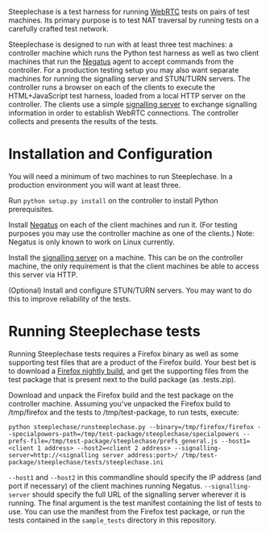 Steeplechase is a test harness for running [WebRTC] tests on pairs of test machines. Its primary purpose is to test NAT traversal by running tests on a carefully crafted test network.

Steeplechase is designed to run with at least three test machines: a controller machine which runs the Python test harness as well as two client machines that run the [Negatus] agent to accept commands from the controller. For a production testing setup you may also want separate machines for running the signalling server and STUN/TURN servers. The controller runs a browser on each of the clients to execute the HTML+JavaScript test harness, loaded from a local HTTP server on the controller. The clients use a simple [signalling server] to exchange signalling information in order to establish WebRTC connections. The controller collects and presents the results of the tests.

Installation and Configuration
==============================
You will need a minimum of two machines to run Steeplechase. In a production environment you will want at least three.

Run `python setup.py install` on the controller to install Python prerequisites.

Install [Negatus] on each of the client machines and run it. (For testing purposes you may use the controller machine as one of the clients.) Note: Negatus is only known to work on Linux currently.

Install the [signalling server] on a machine. This can be on the controller machine, the only requirement is that the client machines be able to access this server via HTTP.

(Optional) Install and configure STUN/TURN servers. You may want to do this to improve reliability of the tests.

Running Steeplechase tests
==========================

Running Steeplechase tests requires a Firefox binary as well as some supporting test files that are a product of the Firefox build. Your best bet is to download a [Firefox nightly build], and get the supporting files from the test package that is present next to the build package (as .tests.zip).

Download and unpack the Firefox build and the test package on the controller machine. Assuming you've unpacked the Firefox build to /tmp/firefox and the tests to /tmp/test-package, to run tests, execute:

    python steeplechase/runsteeplechase.py --binary=/tmp/firefox/firefox --specialpowers-path=/tmp/test-package/steeplechase/specialpowers --prefs-file=/tmp/test-package/steeplechase/prefs_general.js --host1=<client 1 address> --host2=<client 2 address> --signalling-server=http://<signalling server address:port>/ /tmp/test-package/steeplechase/tests/steeplechase.ini

`--host1` and `--host2` in this commandline should specify the IP address (and port if necessary) of the client machines running Negatus. `--signalling-server` should specify the full URL of the signalling server wherever it is running. The final argument is the test manifest containing the list of tests to use. You can use the manifest from the Firefox test package, or run the tests contained in the `sample_tests` directory in this repository.

[WebRTC]: http://www.webrtc.org/
[Negatus]: https://github.com/mozilla/Negatus
[signalling server]: https://github.com/luser/simplesignalling
[Firefox nightly build]: http://ftp.mozilla.org/pub/mozilla.org/firefox/nightly/latest-mozilla-central/